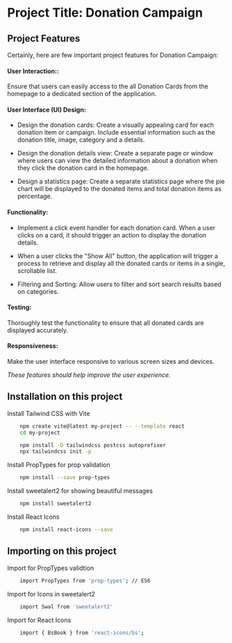 
# Project Title: Donation Campaign



## Project Features

Certainly, here are few important project features for Donation Campaign:

#### User Interaction:: 
Ensure that users can easily access to the all Donation Cards from the homepage to a dedicated section of the application.
  

#### User Interface (UI) Design:
- Design the donation cards: Create a visually appealing card for each donation item or campaign. Include essential information such as the donation title, image, category and a details.

- Design the donation details view: Create a separate page or window where users can view the detailed information about a donation when they click the donation card in the homepage.
- Design a statistics page: Create a separate statistics page where the pie chart will be displayed to the donated items and total donation items as percentage. 

#### Functionality:
   - Implement a click event handler for each donation card. When a user clicks on a card, it should trigger an action to display the donation details.

- When a user clicks the "Show All" button, the application will trigger a process to retrieve and display all the donated cards or items in a single, scrollable list.

- Filtering and Sorting: Allow users to filter and sort search results based on categories.

#### Testing:
Thoroughly test the functionality to ensure that all donated cards are displayed accurately.

#### Responsiveness:
Make the user interface responsive to various screen sizes and devices.

*These features should help improve the user experience.*



## Installation on this project

Install Tailwind CSS with Vite
```bash
    npm create vite@latest my-project -- --template react
    cd my-project
```
```bash
    npm install -D tailwindcss postcss autoprefixer
    npx tailwindcss init -p
```
Install PropTypes for prop validation
```bash
    npm install --save prop-types
```
Install sweetalert2 for showing beautiful messages
```bash
    npm install sweetalert2
```
Install React Icons
```bash
    npm install react-icons --save
```

## Importing on this project

Import for PropTypes validtion
```bash
    import PropTypes from 'prop-types'; // ES6
```
Import for Icons in sweetalert2
```bash
    import Swal from 'sweetalert2'
```
Import for React Icons
```bash
    import { BsBook } from 'react-icons/bs';
```